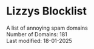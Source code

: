 # Lizzys Blocklist
A list of annoying spam domains<br>
Number of Domains: 181<br>
Last modified: 18-01-2025<br>
